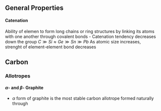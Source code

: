 ## General Properties

#### Catenation
Ability of elemen to form long chains or ring structures by linking its atoms with one another through covalent bonds 
	- Catenation tendency decreases down the group 
		$C\gg Si \approx Ge \gg Sn\gg Pb$ 
		As atomic size increases, strenght of element-element bond decreases 

## Carbon 

### Allotropes 

#### $\alpha$- and $\beta$- Graphite 
- $\alpha$ form of graphite is the most stable carbon allotrope 
	formed naturally through 
